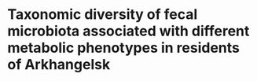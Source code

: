# Taxonomic diversity of fecal microbiota associated with different metabolic phenotypes in residents of Arkhangelsk
